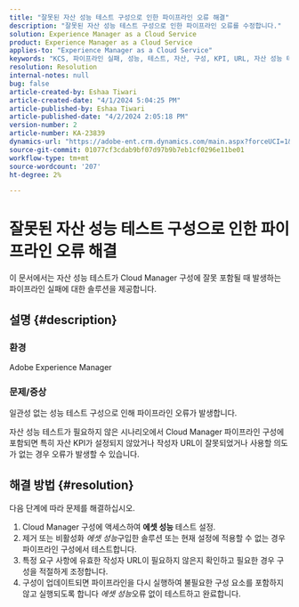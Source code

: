 ```yaml
---
title: "잘못된 자산 성능 테스트 구성으로 인한 파이프라인 오류 해결"
description: "잘못된 자산 성능 테스트 구성으로 인한 파이프라인 오류를 수정합니다."
solution: Experience Manager as a Cloud Service
product: Experience Manager as a Cloud Service
applies-to: "Experience Manager as a Cloud Service"
keywords: "KCS, 파이프라인 실패, 성능, 테스트, 자산, 구성, KPI, URL, 자산 성능 테스트"
resolution: Resolution
internal-notes: null
bug: false
article-created-by: Eshaa Tiwari
article-created-date: "4/1/2024 5:04:25 PM"
article-published-by: Eshaa Tiwari
article-published-date: "4/2/2024 2:05:18 PM"
version-number: 2
article-number: KA-23839
dynamics-url: "https://adobe-ent.crm.dynamics.com/main.aspx?forceUCI=1&pagetype=entityrecord&etn=knowledgearticle&id=573e8ae0-49f0-ee11-904c-6045bd006b3d"
source-git-commit: 01077cf3cdab9bf07d97b9b7eb1cf0296e11be01
workflow-type: tm+mt
source-wordcount: '207'
ht-degree: 2%

---
```


# 잘못된 자산 성능 테스트 구성으로 인한 파이프라인 오류 해결


이 문서에서는 자산 성능 테스트가 Cloud Manager 구성에 잘못 포함될 때 발생하는 파이프라인 실패에 대한 솔루션을 제공합니다.

## 설명 {#description}


### 환경

Adobe Experience Manager

### 문제/증상

일관성 없는 성능 테스트 구성으로 인해 파이프라인 오류가 발생합니다.

자산 성능 테스트가 필요하지 않은 시나리오에서 Cloud Manager 파이프라인 구성에 포함되면 특히 자산 KPI가 설정되지 않았거나 작성자 URL이 잘못되었거나 사용할 의도가 없는 경우 오류가 발생할 수 있습니다.


## 해결 방법 {#resolution}


다음 단계에 따라 문제를 해결하십시오.

1. Cloud Manager 구성에 액세스하여 <b>에셋 성능 </b>테스트 설정.
2. 제거 또는 비활성화 *에셋 성능*&#x200B;구입한 솔루션 또는 현재 설정에 적용할 수 없는 경우 파이프라인 구성에서 테스트합니다.
3. 특정 요구 사항에 유효한 작성자 URL이 필요하지 않은지 확인하고 필요한 경우 구성을 적절하게 조정합니다.
4. 구성이 업데이트되면 파이프라인을 다시 실행하여 불필요한 구성 요소를 포함하지 않고 실행되도록 합니다 *에셋 성능*&#x200B;오류 없이 테스트하고 완료합니다.

